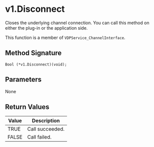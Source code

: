 # v1.Disconnect

Closes the underlying channel connection. You can call this method on either the plug-in or the application side.

This function is a member of `VDPService_ChannelInterface`.

## Method Signature
```
Bool (*v1.Disconnect)(void);
```

## Parameters

None

## Return Values

| Value | Description |
| ----- | ----------- |
| TRUE | Call succeeded. |
| FALSE | Call failed. |


